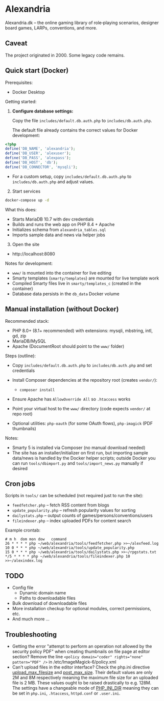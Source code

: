 # Alexandria

Alexandria.dk – the online gaming library of role‑playing scenarios, designer board games, LARPs, conventions, and more.

## Caveat

The project originated in 2000. Some legacy code remains.

## Quick start (Docker)

Prerequisites:

- Docker Desktop

Getting started:

1. **Configure database settings:**

   Copy the file `includes/default.db.auth.php` to `includes/db.auth.php`.

   The default file already contains the correct values for Docker development:

```php
<?php
define('DB_NAME', 'alexandria');
define('DB_USER', 'alexuser');
define('DB_PASS', 'alexpass');
define('DB_HOST', 'db');
define('DB_CONNECTOR', 'mysqli');
```

- For a custom setup, copy `includes/default.db.auth.php` to `includes/db.auth.php` and adjust values.

2. Start services

```cmd
docker-compose up -d
```

What this does:

- Starts MariaDB 10.7 with dev credentials
- Builds and runs the web app on PHP 8.4 + Apache
- Initializes schema from `alexandria_tables.sql`
- Imports sample data and news via helper jobs

3. Open the site

- http://localhost:8080

Notes for development:

- `www/` is mounted into the container for live editing
- Smarty templates (`smarty/templates`) are mounted for live template work
- Compiled Smarty files live in `smarty/templates_c` (created in the container)
- Database data persists in the `db_data` Docker volume

## Manual installation (without Docker)

Recommended stack:

- PHP 8.0+ (8.1+ recommended) with extensions: mysqli, mbstring, intl, gd, zip
- MariaDB/MySQL
- Apache (DocumentRoot should point to the `www/` folder)

Steps (outline):

- Copy `includes/default.db.auth.php` to `includes/db.auth.php` and set credentials
- Install Composer dependencies at the repository root (creates `vendor/`):

  - `composer install`

- Ensure Apache has `AllowOverride All` so `.htaccess` works
- Point your virtual host to the `www/` directory (code expects `vendor/` at repo root)
- Optional utilities: `php-oauth` (for some OAuth flows), `php-imagick` (PDF thumbnails)

Notes:

- Smarty 5 is installed via Composer (no manual download needed)
- The site has an installer/initializer on first run, but importing sample data/news is handled by the Docker helper scripts; outside Docker you can run `tools/dbimport.py` and `tools/import_news.py` manually if desired

## Cron jobs

Scripts in `tools/` can be scheduled (not required just to run the site):

- `feedfetcher.php` – fetch RSS content from blogs
- `update_popularity.php` – refresh popularity values for sorting
- `dailystats.php` – output counts of games/persons/conventions/users
- `fileindexer.php` – index uploaded PDFs for content search

Example crontab:

```
# m h  dom mon dow   command
26 * * * * php ~/web/alexandria/tools/feedfetcher.php >>~/alexfeed.log
10 0 * * * php ~/web/alexandria/tools/update_popularity.php
15 0 * * * php ~/web/alexandria/tools/dailystats.php >>~/rpgstats.txt
*/5 * * * * php ~/web/alexandria/tools/fileindexer.php 10 >>~/alexindex.log
```

## TODO

- Config file
  - Dynamic domain name
  - Paths to downloadable files
- Bulk download of downloadable files
- More installation checkup for optional modules, correct permissions, etc.
- And much more ...

## Troubleshooting

- Getting the error "attempt to perform an operation not allowed by the security policy PDF" when creating thumbnails on file page at editor section? Remove the line `<policy domain="coder" rights="none" pattern="PDF" />` in /etc/ImageMagick-6/policy.xml
- Can't upload files in the editor interface? Check the php.ini directive [upload_max_filesize](https://www.php.net/manual/en/ini.core.php#ini.upload-max-filesize) and [post_max_size](https://www.php.net/manual/en/ini.core.php#ini.post-max-size). Their default values are only 2M and 8M respectively meaning the maximum file size for an uploaded file is 2 MB. These values ought to be raised drastically to e.g. 128M. The settings have a changeable mode of [PHP_INI_DIR](https://www.php.net/manual/en/configuration.changes.modes.php) meaning they can be set in `php.ini`, `.htaccess`, `httpd.conf` or `.user.ini`.
